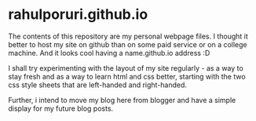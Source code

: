rahulporuri.github.io
=====================
The contents of this repository are my personal webpage files. I thought it better to host my site on github than on some paid service or on a college machine. And it looks cool having a name.github.io address :D

I shall try experimenting with the layout of my site regularly - as a way to stay fresh and as a way to learn html and css better, starting with the two css style sheets that are left-handed and right-handed.

Further, i intend to move my blog here from blogger and have a simple display for my future blog posts.